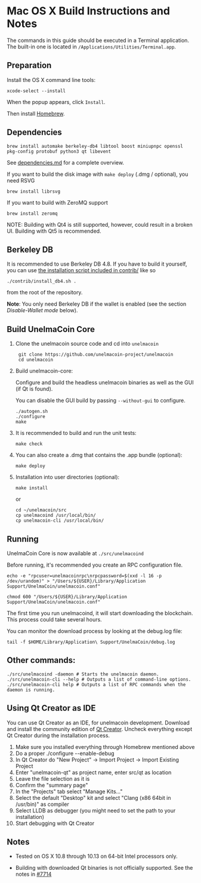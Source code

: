 Mac OS X Build Instructions and Notes
====================================
The commands in this guide should be executed in a Terminal application.
The built-in one is located in `/Applications/Utilities/Terminal.app`.

Preparation
-----------
Install the OS X command line tools:

`xcode-select --install`

When the popup appears, click `Install`.

Then install [Homebrew](https://brew.sh).

Dependencies
----------------------

    brew install automake berkeley-db4 libtool boost miniupnpc openssl pkg-config protobuf python3 qt libevent

See [dependencies.md](dependencies.md) for a complete overview.

If you want to build the disk image with `make deploy` (.dmg / optional), you need RSVG

    brew install librsvg

If you want to build with ZeroMQ support
    
    brew install zeromq

NOTE: Building with Qt4 is still supported, however, could result in a broken UI. Building with Qt5 is recommended.

Berkeley DB
-----------
It is recommended to use Berkeley DB 4.8. If you have to build it yourself,
you can use [the installation script included in contrib/](/contrib/install_db4.sh)
like so

```shell
./contrib/install_db4.sh .
```

from the root of the repository.

**Note**: You only need Berkeley DB if the wallet is enabled (see the section *Disable-Wallet mode* below).

Build UnelmaCoin Core
------------------------

1. Clone the unelmacoin source code and cd into `unelmacoin`

        git clone https://github.com/unelmacoin-project/unelmacoin
        cd unelmacoin

2.  Build unelmacoin-core:

    Configure and build the headless unelmacoin binaries as well as the GUI (if Qt is found).

    You can disable the GUI build by passing `--without-gui` to configure.

        ./autogen.sh
        ./configure
        make

3.  It is recommended to build and run the unit tests:

        make check

4.  You can also create a .dmg that contains the .app bundle (optional):

        make deploy

5.  Installation into user directories (optional):

        make install

    or

        cd ~/unelmacoin/src
        cp unelmacoind /usr/local/bin/
        cp unelmacoin-cli /usr/local/bin/

Running
-------

UnelmaCoin Core is now available at `./src/unelmacoind`

Before running, it's recommended you create an RPC configuration file.

    echo -e "rpcuser=unelmacoinrpc\nrpcpassword=$(xxd -l 16 -p /dev/urandom)" > "/Users/${USER}/Library/Application Support/UnelmaCoin/unelmacoin.conf"

    chmod 600 "/Users/${USER}/Library/Application Support/UnelmaCoin/unelmacoin.conf"

The first time you run unelmacoind, it will start downloading the blockchain. This process could take several hours.

You can monitor the download process by looking at the debug.log file:

    tail -f $HOME/Library/Application\ Support/UnelmaCoin/debug.log

Other commands:
-------

    ./src/unelmacoind -daemon # Starts the unelmacoin daemon.
    ./src/unelmacoin-cli --help # Outputs a list of command-line options.
    ./src/unelmacoin-cli help # Outputs a list of RPC commands when the daemon is running.

Using Qt Creator as IDE
------------------------
You can use Qt Creator as an IDE, for unelmacoin development.
Download and install the community edition of [Qt Creator](https://www.qt.io/download/).
Uncheck everything except Qt Creator during the installation process.

1. Make sure you installed everything through Homebrew mentioned above
2. Do a proper ./configure --enable-debug
3. In Qt Creator do "New Project" -> Import Project -> Import Existing Project
4. Enter "unelmacoin-qt" as project name, enter src/qt as location
5. Leave the file selection as it is
6. Confirm the "summary page"
7. In the "Projects" tab select "Manage Kits..."
8. Select the default "Desktop" kit and select "Clang (x86 64bit in /usr/bin)" as compiler
9. Select LLDB as debugger (you might need to set the path to your installation)
10. Start debugging with Qt Creator

Notes
-----

* Tested on OS X 10.8 through 10.13 on 64-bit Intel processors only.

* Building with downloaded Qt binaries is not officially supported. See the notes in [#7714](https://github.com/bitcoin/bitcoin/issues/7714)
